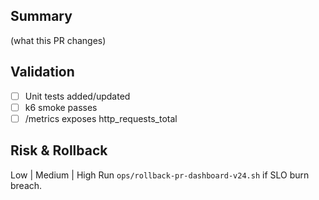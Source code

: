 ## Summary

(what this PR changes)

## Validation

- [ ] Unit tests added/updated
- [ ] k6 smoke passes
- [ ] /metrics exposes http_requests_total

## Risk & Rollback

Low | Medium | High
Run `ops/rollback-pr-dashboard-v24.sh` if SLO burn breach.

